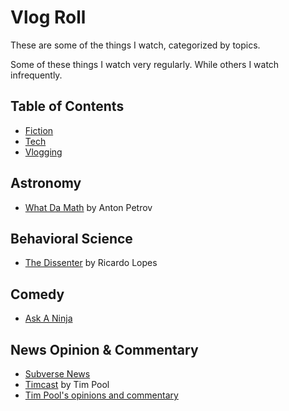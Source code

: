 # Vlog Roll

These are some of the things I watch, categorized by topics.

Some of these things I watch very regularly.
While others I watch infrequently.

## Table of Contents
* [Fiction](fiction.md)
* [Tech](tech.md)
* [Vlogging](vlogging.md)

## Astronomy
* [What Da Math](https://www.youtube.com/whatdamath) by Anton Petrov

## Behavioral Science
* [The Dissenter](https://www.youtube.com/channel/UCTUcatGD6xu4tAcxG-1D4Bg) by Ricardo Lopes

## Comedy
* [Ask A Ninja](http://youtube.com/askaninja)

## News Opinion & Commentary
* [Subverse News](https://www.youtube.com/subversenews)
* [Timcast](https://www.youtube.com/timcast) by Tim Pool
* [Tim Pool's opinions and commentary](https://www.youtube.com/timcastnews)
